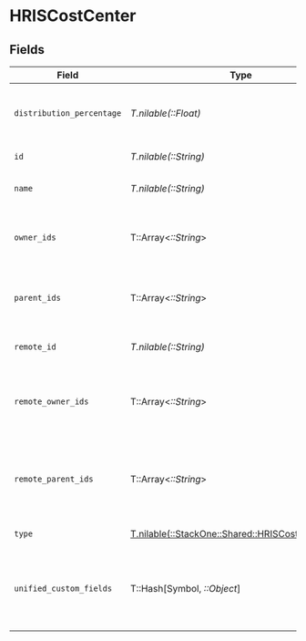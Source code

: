 # HRISCostCenter


## Fields

| Field                                                                                          | Type                                                                                           | Required                                                                                       | Description                                                                                    | Example                                                                                        |
| ---------------------------------------------------------------------------------------------- | ---------------------------------------------------------------------------------------------- | ---------------------------------------------------------------------------------------------- | ---------------------------------------------------------------------------------------------- | ---------------------------------------------------------------------------------------------- |
| `distribution_percentage`                                                                      | *T.nilable(::Float)*                                                                           | :heavy_minus_sign:                                                                             | The distribution percentage for cost_center                                                    | 85                                                                                             |
| `id`                                                                                           | *T.nilable(::String)*                                                                          | :heavy_minus_sign:                                                                             | Unique identifier                                                                              | 8187e5da-dc77-475e-9949-af0f1fa4e4e3                                                           |
| `name`                                                                                         | *T.nilable(::String)*                                                                          | :heavy_minus_sign:                                                                             | The name of the group                                                                          | Engineering                                                                                    |
| `owner_ids`                                                                                    | T::Array<*::String*>                                                                           | :heavy_minus_sign:                                                                             | The list of group owner ids of the given group                                                 | [<br/>"cxIQNjUyEDM0",<br/>"cxIQNjQzNzA0MQ"<br/>]                                               |
| `parent_ids`                                                                                   | T::Array<*::String*>                                                                           | :heavy_minus_sign:                                                                             | The list of parent group ids of the given group                                                | [<br/>"cxIQNjUyNDM0",<br/>"cxIQNjQzNzI0MQ"<br/>]                                               |
| `remote_id`                                                                                    | *T.nilable(::String)*                                                                          | :heavy_minus_sign:                                                                             | Provider's unique identifier                                                                   | 8187e5da-dc77-475e-9949-af0f1fa4e4e3                                                           |
| `remote_owner_ids`                                                                             | T::Array<*::String*>                                                                           | :heavy_minus_sign:                                                                             | The list of remote group owner ids of the given group                                          | [<br/>"475364",<br/>"4327652"<br/>]                                                            |
| `remote_parent_ids`                                                                            | T::Array<*::String*>                                                                           | :heavy_minus_sign:                                                                             | Provider's list of parent group remote ids of the given group                                  | [<br/>"652434",<br/>"6437241"<br/>]                                                            |
| `type`                                                                                         | [T.nilable(::StackOne::Shared::HRISCostCenterType)](../../models/shared/hriscostcentertype.md) | :heavy_minus_sign:                                                                             | The type of the group                                                                          |                                                                                                |
| `unified_custom_fields`                                                                        | T::Hash[Symbol, *::Object*]                                                                    | :heavy_minus_sign:                                                                             | Custom Unified Fields configured in your StackOne project                                      | {<br/>"my_project_custom_field_1": "REF-1236",<br/>"my_project_custom_field_2": "some other value"<br/>} |